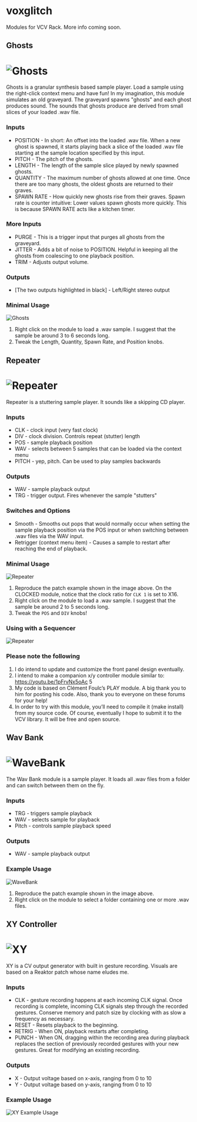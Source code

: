 # voxglitch

Modules for VCV Rack.  More info coming soon.


## Ghosts
![Ghosts](/docs/images/ghosts-front-panel-03.png)
=======
Ghosts is a granular synthesis based sample player.  Load a sample using the right-click context menu and have fun!  In my imagination, this module simulates an old graveyard.  The graveyard spawns "ghosts" and each ghost produces sound.  The sounds that ghosts produce are derived from small slices of your loaded .wav file.  

### Inputs

* POSITION - In short: An offset into the loaded .wav file.  When a new ghost is spawned, it starts playing back a slice of the loaded .wav file starting at the sample location specified by this input.
* PITCH - The pitch of the ghosts.
* LENGTH - The length of the sample slice played by newly spawned ghosts.
* QUANTITY - The maximum number of ghosts allowed at one time.  Once there are too many ghosts, the oldest ghosts are returned to their graves.
* SPAWN RATE - How quickly new ghosts rise from their graves.  Spawn rate is counter intuitive: Lower values spawn ghosts more quickly.  This is because SPAWN RATE acts like a kitchen timer.


### More Inputs

* PURGE - This is a trigger input that purges all ghosts from the graveyard.
* JITTER - Adds a bit of noise to POSITION.  Helpful in keeping all the ghosts from coalescing to one playback position.
* TRIM - Adjusts output volume.

### Outputs

* [The two outputs highlighted in black] - Left/Right stereo output

### Minimal Usage

![Ghosts](/docs/images/ghosts-patch-example-02.png)

1. Right click on the module to load a .wav sample. I suggest that the sample be around 3 to 6 seconds long.
2. Tweak the Length, Quantity, Spawn Rate, and Position knobs.

## Repeater
![Repeater](/docs/images/repeater-front-panel-1230224.png)
=======
Repeater is a stuttering sample player.  It sounds like a skipping CD player.  

### Inputs

* CLK - clock input (very fast clock)
* DIV - clock division. Controls repeat (stutter) length
* POS - sample playback position
* WAV - selects between 5 samples that can be loaded via the context menu
* PITCH - yep, pitch. Can be used to play samples backwards

### Outputs

* WAV - sample playback output
* TRG - trigger output.  Fires whenever the sample "stutters"

### Switches and Options

* Smooth - Smooths out pops that would normally occur when setting the sample playback position via the POS input or when switching between .wav files via the WAV input.
* Retrigger (context menu item) - Causes a sample to restart after reaching the end of playback.

### Minimal Usage

![Repeater](/docs/images/repeater-patch-example-1230224.png)

1. Reproduce the patch example shown in the image above.  On the CLOCKED module, notice that the clock ratio for `CLK 1` is set to X16.
2. Right click on the module to load a .wav sample. I suggest that the sample be around 2 to 5 seconds long.
3. Tweak the `POS` and `DIV` knobs!

### Using with a Sequencer

![Repeater](/docs/images/repeater-sequencer-example-1230252.png)


### Please note the following

1. I do intend to update and customize the front panel design eventually.
2. I intend to make a companion x/y controller module similar to: https://youtu.be/1pFrvNx5oAc 5
3. My code is based on Clément Foulc’s PLAY module. A big thank you to him for posting his code. Also, thank you to everyone on these forums for your help!
4. In order to try with this module, you’ll need to compile it (make install) from my source code. Of course, eventually I hope to submit it to the VCV library. It will be free and open source.


## Wav Bank
![WaveBank](/docs/images/wav-bank-front-panel-0101447.png)
=======
The Wav Bank module is a sample player.  It loads all .wav files from a folder and can switch between them on the fly.

### Inputs

* TRG - triggers sample playback
* WAV - selects sample for playback
* Pitch - controls sample playback speed

### Outputs

* WAV - sample playback output

### Example Usage

![WaveBank](/docs/images/wav-bank-sample-patch-0101447.png)

1. Reproduce the patch example shown in the image above.
2. Right click on the module to select a folder containing one or more .wav files.

## XY Controller
![XY](/docs/images/xy-front-panel-01.png)
=======
XY is a CV output generator with built in gesture recording.  Visuals are based on a Reaktor patch whose name eludes me.

### Inputs

* CLK - gesture recording happens at each incoming CLK signal.  Once recording is complete, incoming CLK signals step through the recorded gestures.  Conserve memory and patch size by clocking with as slow a frequency as necessary.
* RESET - Resets playback to the beginning.
* RETRIG - When ON, playback restarts after completing.
* PUNCH - When ON, dragging within the recording area during playback replaces the section of previously recorded gestures with your new gestures.  Great for modifying an existing recording.

### Outputs

* X - Output voltage based on x-axis, ranging from 0 to 10
* Y - Output voltage based on y-axis, ranging from 0 to 10

### Example Usage

![XY Example Usage](/docs/images/xy-sample-patch-01.png)
